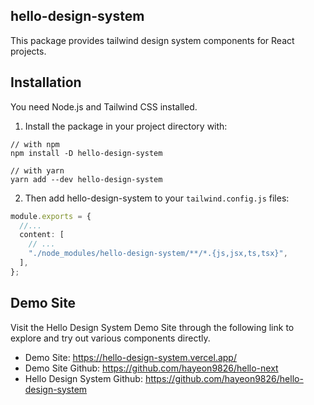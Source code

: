 ## hello-design-system

This package provides tailwind design system components for React projects.

## Installation

You need Node.js and Tailwind CSS installed.

1.  Install the package in your project directory with:

```
// with npm
npm install -D hello-design-system

// with yarn
yarn add --dev hello-design-system
```

2. Then add hello-design-system to your `tailwind.config.js` files:

```typescript
module.exports = {
  //...
  content: [
    // ...
    "./node_modules/hello-design-system/**/*.{js,jsx,ts,tsx}",
  ],
};
```


## Demo Site
Visit the Hello Design System Demo Site through the following link to explore and try out various components directly.

- Demo Site: https://hello-design-system.vercel.app/
- Demo Site Github: https://github.com/hayeon9826/hello-next
- Hello Design System Github: https://github.com/hayeon9826/hello-design-system
